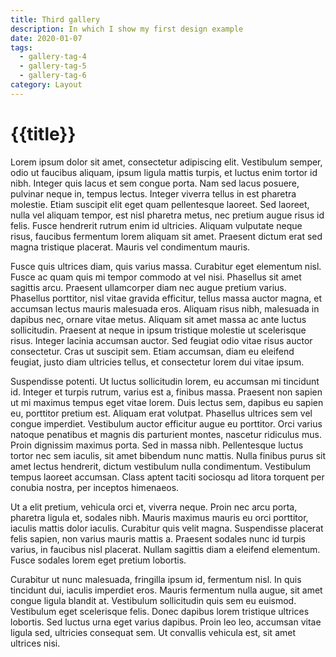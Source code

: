 ```yaml
---
title: Third gallery
description: In which I show my first design example
date: 2020-01-07
tags:
  - gallery-tag-4
  - gallery-tag-5
  - gallery-tag-6
category: Layout
---
```


# {{title}}

Lorem ipsum dolor sit amet, consectetur adipiscing elit. Vestibulum semper, odio ut faucibus aliquam, ipsum ligula mattis turpis, et luctus enim tortor id nibh. Integer quis lacus et sem congue porta. Nam sed lacus posuere, pulvinar neque in, tempus lectus. Integer viverra tellus in est pharetra molestie. Etiam suscipit elit eget quam pellentesque laoreet. Sed laoreet, nulla vel aliquam tempor, est nisl pharetra metus, nec pretium augue risus id felis. Fusce hendrerit rutrum enim id ultricies. Aliquam vulputate neque risus, faucibus fermentum lorem aliquam sit amet. Praesent dictum erat sed magna tristique placerat. Mauris vel condimentum mauris.

Fusce quis ultrices diam, quis varius massa. Curabitur eget elementum nisl. Fusce ac quam quis mi tempor commodo at vel nisi. Phasellus sit amet sagittis arcu. Praesent ullamcorper diam nec augue pretium varius. Phasellus porttitor, nisl vitae gravida efficitur, tellus massa auctor magna, et accumsan lectus mauris malesuada eros. Aliquam risus nibh, malesuada in dapibus nec, ornare vitae metus. Aliquam sit amet massa ac ante luctus sollicitudin. Praesent at neque in ipsum tristique molestie ut scelerisque risus. Integer lacinia accumsan auctor. Sed feugiat odio vitae risus auctor consectetur. Cras ut suscipit sem. Etiam accumsan, diam eu eleifend feugiat, justo diam ultricies tellus, et consectetur lorem dui vitae ipsum.

Suspendisse potenti. Ut luctus sollicitudin lorem, eu accumsan mi tincidunt id. Integer et turpis rutrum, varius est a, finibus massa. Praesent non sapien ut mi maximus tempus eget vitae lorem. Duis lectus sem, dapibus eu sapien eu, porttitor pretium est. Aliquam erat volutpat. Phasellus ultrices sem vel congue imperdiet. Vestibulum auctor efficitur augue eu porttitor. Orci varius natoque penatibus et magnis dis parturient montes, nascetur ridiculus mus. Proin dignissim maximus porta. Sed in massa nibh. Pellentesque luctus tortor nec sem iaculis, sit amet bibendum nunc mattis. Nulla finibus purus sit amet lectus hendrerit, dictum vestibulum nulla condimentum. Vestibulum tempus laoreet accumsan. Class aptent taciti sociosqu ad litora torquent per conubia nostra, per inceptos himenaeos.

Ut a elit pretium, vehicula orci et, viverra neque. Proin nec arcu porta, pharetra ligula et, sodales nibh. Mauris maximus mauris eu orci porttitor, iaculis mattis dolor iaculis. Curabitur quis velit magna. Suspendisse placerat felis sapien, non varius mauris mattis a. Praesent sodales nunc id turpis varius, in faucibus nisl placerat. Nullam sagittis diam a eleifend elementum. Fusce sodales lorem eget pretium lobortis.

Curabitur ut nunc malesuada, fringilla ipsum id, fermentum nisl. In quis tincidunt dui, iaculis imperdiet eros. Mauris fermentum nulla augue, sit amet congue ligula blandit at. Vestibulum sollicitudin quis sem eu euismod. Vestibulum eget scelerisque felis. Donec dapibus lorem tristique ultrices lobortis. Sed luctus urna eget varius dapibus. Proin leo leo, accumsan vitae ligula sed, ultricies consequat sem. Ut convallis vehicula est, sit amet ultrices nisi.

